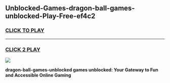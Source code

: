
## Unblocked-Games-dragon-ball-games-unblocked-Play-Free-ef4c2
<h3>
<a href="https://premium76.site?title=dragon-ball-games-unblocked&ref=18A1">CLICK TO PLAY</a></h3>
<hr>

<h3>
<a href="https://premium76.site?title=dragon-ball-games-unblocked&ref=18A1">CLICK 2 PLAY</a>
  
</h3>

<a href="https://premium76.site?title=dragon-ball-games-unblocked&ref=18A1"><img src="https://clearcache.store/games.png"></a>


**dragon-ball-games-unblocked games unblocked: Your Gateway to Fun and Accessible Online Gaming**
